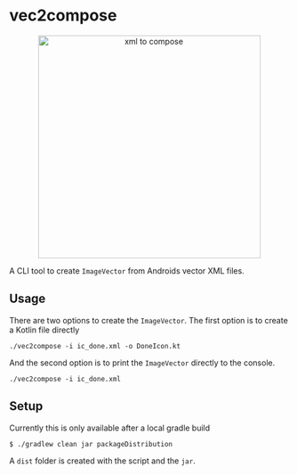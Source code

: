 # vec2compose

<p align=center>
<img width=400 src="https://user-images.githubusercontent.com/26793300/182098686-b0c5d225-5751-496d-88a2-ccaf49e48cc9.png" alt="xml to compose"/>
</p>


A CLI tool to create `ImageVector` from Androids vector XML files.

## Usage
There are two options to create the `ImageVector`. The first option is to create a Kotlin file
directly
```
./vec2compose -i ic_done.xml -o DoneIcon.kt
```
And the second option is to print the `ImageVector` directly to the console.
```
./vec2compose -i ic_done.xml
```

## Setup
Currently this is only available after a local gradle build
```bash
$ ./gradlew clean jar packageDistribution
```
A `dist` folder is created with the script and the `jar`.
